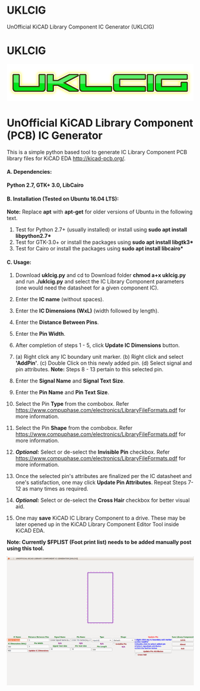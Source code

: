 # UKLCIG
 UnOfficial KiCAD Library Component IC Generator (UKLCIG) 

# UKLCIG
![alt text](https://github.com/enthusiasticgeek/UKLCIG/blob/master/UKLCIG.png "UKLCIG")
# UnOfficial KiCAD Library Component (PCB) IC Generator

This is a simple python based tool to generate IC Library Component PCB library files for KiCAD EDA http://kicad-pcb.org/.

#### A. Dependencies:

**Python 2.7, GTK+ 3.0, LibCairo**

#### B. Installation (Tested on Ubuntu 16.04 LTS):

**__Note:__** Replace **apt** with **apt-get** for older versions of Ubuntu in the following text.

1. Test for Python 2.7+ (usually installed) or install using **sudo apt install libpython2.7\***
2. Test for GTK-3.0+ or install the packages using **sudo apt install libgtk3\*** 
3. Test for Cairo or install the packages using **sudo apt install libcairo\***

#### C. Usage:

1. Download **uklcig.py** and cd to Download folder **chmod a+x uklcig.py** and run **./uklcig.py** and select the IC Library Component parameters (one would need the datasheet for a given component IC).

2. Enter the **IC name** (without spaces).

3. Enter the **IC Dimensions (WxL)** (width followed by length).

4. Enter the **Distance Between Pins**.

5. Enter the **Pin Width**.

6. After completion of steps 1 - 5, click **Update IC Dimensions** button.

7. (a) Right click any IC boundary unit marker. 
   (b) Right click and select **'AddPin'**. 
   (c) Double Click on this newly added pin.
   (d) Select signal and pin attributes.
   **Note:** Steps 8 - 13 pertain to this selected pin.

8. Enter the **Signal Name** and **Signal Text Size**.

9. Enter the **Pin Name** and **Pin Text Size**.

10. Select the Pin **Type** from the combobox. Refer https://www.compuphase.com/electronics/LibraryFileFormats.pdf for more information.

11. Select the Pin **Shape** from the combobox. Refer https://www.compuphase.com/electronics/LibraryFileFormats.pdf for more information.

12. *__Optional:__* Select or de-select the **Invisible Pin** checkbox. Refer https://www.compuphase.com/electronics/LibraryFileFormats.pdf for more information.

13. Once the selected pin's attributes are finalized per the IC datasheet and one's satisfaction, one may click **Update Pin Attributes**. Repeat Steps 7-12 as many times as required.

14. *__Optional:__* Select or de-select the **Cross Hair** checkbox for better visual aid. 

15. One may **save** KiCAD IC Library Component to a drive. These may be later opened up in the KiCAD Library Component Editor Tool inside KiCAD EDA.

**Note: Currently $FPLIST (Foot print list) needs to be added manually post using this tool.**

![alt text](https://github.com/enthusiasticgeek/UKLCIG/blob/master/uklcig_screenshot0.png "UKLCIG")
